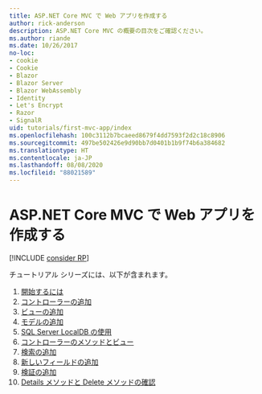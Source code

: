 ```yaml
---
title: ASP.NET Core MVC で Web アプリを作成する
author: rick-anderson
description: ASP.NET Core MVC の概要の目次をご確認ください。
ms.author: riande
ms.date: 10/26/2017
no-loc:
- cookie
- Cookie
- Blazor
- Blazor Server
- Blazor WebAssembly
- Identity
- Let's Encrypt
- Razor
- SignalR
uid: tutorials/first-mvc-app/index
ms.openlocfilehash: 100c3112b7bcaeed8679f4dd7593f2d2c18c8906
ms.sourcegitcommit: 497be502426e9d90bb7d0401b1b9f74b6a384682
ms.translationtype: HT
ms.contentlocale: ja-JP
ms.lasthandoff: 08/08/2020
ms.locfileid: "88021589"
---
```

# <a name="create-a-web-app-with-aspnet-core-mvc"></a>ASP.NET Core MVC で Web アプリを作成する

[!INCLUDE [consider RP](~/includes/razor.md)]

チュートリアル シリーズには、以下が含まれます。

1. [開始するには](start-mvc.md)
1. [コントローラーの追加](adding-controller.md)
1. [ビューの追加](adding-view.md)
1. [モデルの追加](adding-model.md)
1. [SQL Server LocalDB の使用](working-with-sql.md)
1. [コントローラーのメソッドとビュー](controller-methods-views.md)
1. [検索の追加](search.md)
1. [新しいフィールドの追加](new-field.md)
1. [検証の追加](validation.md)
1. [Details メソッドと Delete メソッドの確認](details.md)
